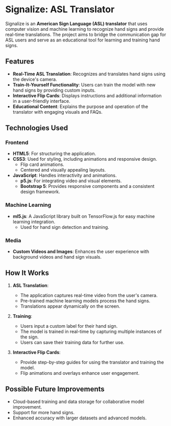 # Signalize: ASL Translator

Signalize is an **American Sign Language (ASL) translator** that uses computer vision and machine learning to recognize hand signs and provide real-time translations. The project aims to bridge the communication gap for ASL users and serve as an educational tool for learning and training hand signs.

## Features

- **Real-Time ASL Translation**: Recognizes and translates hand signs using the device's camera.
- **Train-It-Yourself Functionality**: Users can train the model with new hand signs by providing custom inputs.
- **Interactive Flip Cards**: Displays instructions and additional information in a user-friendly interface.
- **Educational Content**: Explains the purpose and operation of the translator with engaging visuals and FAQs.

## Technologies Used

### Frontend
- **HTML5**: For structuring the application.
- **CSS3**: Used for styling, including animations and responsive design.
  - Flip card animations.
  - Centered and visually appealing layouts.
- **JavaScript**: Handles interactivity and animations.
  - **p5.js**: For integrating video and visual elements.
  - **Bootstrap 5**: Provides responsive components and a consistent design framework.

### Machine Learning
- **ml5.js**: A JavaScript library built on TensorFlow.js for easy machine learning integration.
  - Used for hand sign detection and training.

### Media
- **Custom Videos and Images**: Enhances the user experience with background videos and hand sign visuals.

## How It Works

1. **ASL Translation**:
   - The application captures real-time video from the user's camera.
   - Pre-trained machine learning models process the hand signs.
   - Translations appear dynamically on the screen.

2. **Training**:
   - Users input a custom label for their hand sign.
   - The model is trained in real-time by capturing multiple instances of the sign.
   - Users can save their training data for further use.

3. **Interactive Flip Cards**:
   - Provide step-by-step guides for using the translator and training the model.
   - Flip animations and overlays enhance user engagement.

## Possible Future Improvements 
- Cloud-based training and data storage for collaborative model improvement.
- Support for more hand signs.
- Enhanced accuracy with larger datasets and advanced models.
